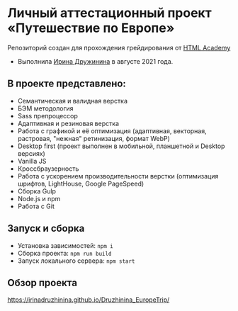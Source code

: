 # Личный аттестационный проект «Путешествие по Европе»

Репозиторий создан для прохождения грейдирования от [HTML Academy](https://htmlacademy.ru)

* Выполнила [Ирина Дружинина](https://htmlacademy.ru/profile/hellcat) в августе 2021 года.

## В проекте представлено:

* Семантическая и валидная верстка
* БЭМ методология
* Sass препроцессор
* Адаптивная и резиновая верстка
* Работа с графикой и её оптимизация (адаптивная, векторная, растровая, "нежная" ретинизация, формат WebP)
* Desktop first (проект выполнен в мобильной, планшетной и Desktop версиях)
* Vanilla JS
* Кроссбраузерность
* Работа с ускорением производительности верстки (оптимизация шрифтов, LightHouse, Google PageSpeed)
* Сборка Gulp
* Node.js и npm
* Работа с Git

## Запуск и сборка

* Установка зависимостей: `npm i`
* Сборка проекта: `npm run build`
* Запуск локального сервера: `npm start` 

## Обзор проекта

https://irinadruzhinina.github.io/Druzhinina_EuropeTrip/

